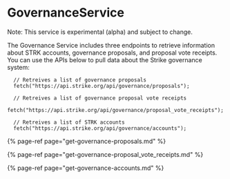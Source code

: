 # GovernanceService

Note: This service is experimental \(alpha\) and subject to change.

The Governance Service includes three endpoints to retrieve information about STRK accounts, governance proposals, and proposal vote receipts. You can use the APIs below to pull data about the Strike governance system:

```text
  // Retreives a list of governance proposals
  fetch("https://api.strike.org/api/governance/proposals");
  
  // Retreives a list of governance proposal vote receipts
  fetch("https://api.strike.org/api/governance/proposal_vote_receipts");
  
  // Retreives a list of STRK accounts
  fetch("https://api.strike.org/api/governance/accounts");
```

{% page-ref page="get-governance-proposals.md" %}

{% page-ref page="get-governance-proposal\_vote\_receipts.md" %}

{% page-ref page="get-governance-accounts.md" %}

